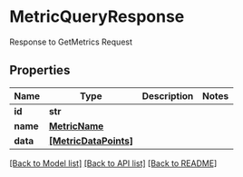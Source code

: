 # MetricQueryResponse

Response to GetMetrics Request

## Properties
Name | Type | Description | Notes
------------ | ------------- | ------------- | -------------
**id** | **str** |  | 
**name** | [**MetricName**](MetricName.md) |  | 
**data** | [**[MetricDataPoints]**](MetricDataPoints.md) |  | 

[[Back to Model list]](../README.md#documentation-for-models) [[Back to API list]](../README.md#documentation-for-api-endpoints) [[Back to README]](../README.md)


